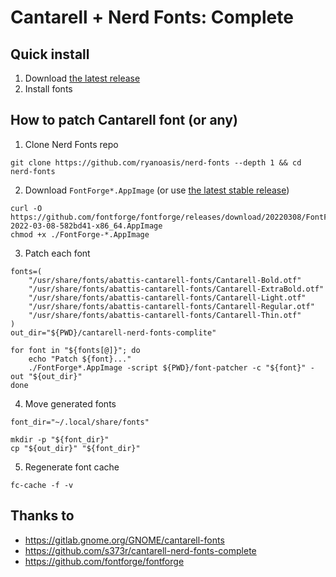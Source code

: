 # Cantarell + Nerd Fonts: Complete

## Quick install

1) Download [the latest release](https://github.com/s373r/cantarell-nerd-fonts-complete/releases/latest)
2) Install fonts

## How to patch Cantarell font (or any)

1) Clone Nerd Fonts repo
```shell
git clone https://github.com/ryanoasis/nerd-fonts --depth 1 && cd nerd-fonts
```

2) Download `FontForge*.AppImage` (or use [the latest stable release](https://github.com/ryanoasis/nerd-fonts/releases))
```shell
curl -O https://github.com/fontforge/fontforge/releases/download/20220308/FontForge-2022-03-08-582bd41-x86_64.AppImage
chmod +x ./FontForge-*.AppImage
```

3) Patch each font
```shell
fonts=(
    "/usr/share/fonts/abattis-cantarell-fonts/Cantarell-Bold.otf"
    "/usr/share/fonts/abattis-cantarell-fonts/Cantarell-ExtraBold.otf"
    "/usr/share/fonts/abattis-cantarell-fonts/Cantarell-Light.otf"
    "/usr/share/fonts/abattis-cantarell-fonts/Cantarell-Regular.otf"
    "/usr/share/fonts/abattis-cantarell-fonts/Cantarell-Thin.otf"
)
out_dir="${PWD}/cantarell-nerd-fonts-complite"

for font in "${fonts[@]}"; do
    echo "Patch ${font}..."
    ./FontForge*.AppImage -script ${PWD}/font-patcher -c "${font}" -out "${out_dir}"
done
```

4) Move generated fonts
```shell
font_dir="~/.local/share/fonts"

mkdir -p "${font_dir}"
cp "${out_dir}" "${font_dir}"
```

5) Regenerate font cache
```shell
fc-cache -f -v
```

## Thanks to

- https://gitlab.gnome.org/GNOME/cantarell-fonts
- https://github.com/s373r/cantarell-nerd-fonts-complete
- https://github.com/fontforge/fontforge
